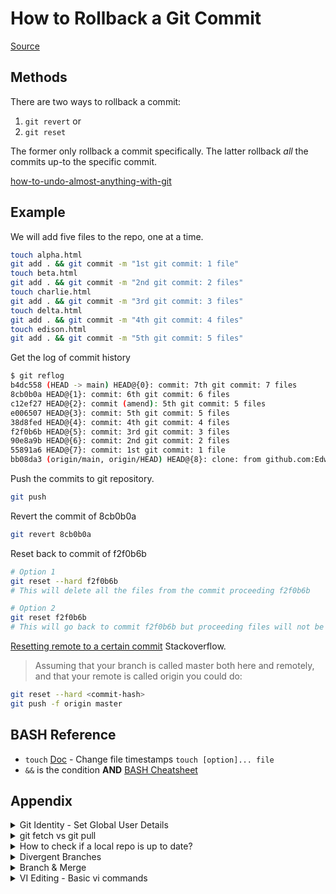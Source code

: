 # How to Rollback a Git Commit

[Source](https://www.theserverside.com/tutorial/How-to-git-revert-a-commit-A-simple-undo-changes-example)

## Methods
There are two ways to rollback a commit:
1. `git revert` or
2. `git reset`

The former only rollback a commit specifically. The latter rollback *all* the commits up-to the specific commit.

[how-to-undo-almost-anything-with-git](https://github.blog/2015-06-08-how-to-undo-almost-anything-with-git/)

## Example
We will add five files to the repo, one at a time.
```bash
touch alpha.html
git add . && git commit -m "1st git commit: 1 file"
touch beta.html
git add . && git commit -m "2nd git commit: 2 files"
touch charlie.html
git add . && git commit -m "3rd git commit: 3 files"
touch delta.html
git add . && git commit -m "4th git commit: 4 files"
touch edison.html
git add . && git commit -m "5th git commit: 5 files"
```

Get the log of commit history
```bash
$ git reflog
b4dc558 (HEAD -> main) HEAD@{0}: commit: 7th git commit: 7 files
8cb0b0a HEAD@{1}: commit: 6th git commit: 6 files
c12ef27 HEAD@{2}: commit (amend): 5th git commit: 5 files
e006507 HEAD@{3}: commit: 5th git commit: 5 files
38d8fed HEAD@{4}: commit: 4th git commit: 4 files
f2f0b6b HEAD@{5}: commit: 3rd git commit: 3 files
90e8a9b HEAD@{6}: commit: 2nd git commit: 2 files
55891a6 HEAD@{7}: commit: 1st git commit: 1 file
bb08da3 (origin/main, origin/HEAD) HEAD@{8}: clone: from github.com:EdwardL08/rollback_example.git
```

Push the commits to git repository.
```bash
git push
```

Revert the commit of 8cb0b0a
```bash
git revert 8cb0b0a
```

Reset back to commit of f2f0b6b
```bash
# Option 1
git reset --hard f2f0b6b
# This will delete all the files from the commit proceeding f2f0b6b

# Option 2
git reset f2f0b6b
# This will go back to commit f2f0b6b but proceeding files will not be deleted
```

[Resetting remote to a certain commit](https://stackoverflow.com/questions/5816688/resetting-remote-to-a-certain-commit) Stackoverflow.
> Assuming that your branch is called master both here and remotely, and that your remote is called origin you could do:
```zsh
git reset --hard <commit-hash>
git push -f origin master
```


## BASH Reference
- `touch` [Doc](https://man7.org/linux/man-pages/man1/touch.1.html) - Change file timestamps `touch [option]... file`
- `&&` is the condition **AND** [BASH Cheatsheet](https://devhints.io/bash)

## Appendix


<details>
<summary>Git Identity - Set Global User Details</summary>

### Git Identity - Set Global User Details

[Doc](https://git-scm.com/book/en/v2/Getting-Started-First-Time-Git-Setup)

The first thing you should do when you install Git is to set your user name and email address. This is important because every Git commit uses this information, and it’s immutably baked into the commits you start creating:

```BASH
$ git config --global user.name "John Doe"
$ git config --global user.email johndoe@example.com
```

Again, you need to do this only once if you pass the `--global` option, because then Git will always use that information for anything you do on that system. If you want to override this with a different name or email address for specific projects, you can run the command without the `--global` option when you’re in that project.

To check on the current settings
```bash
git config --global --edit
```
</details>

<details><summary>git fetch vs git pull</summary>

### git fetch vs git pull

- [What is the difference between 'git pull' and 'git fetch'?](https://stackoverflow.com/questions/292357/what-is-the-difference-between-git-pull-and-git-fetch) stackoverflow.

> In the simplest terms, `git pull` does a `git fetch` followed by a `git merge`.

> `git fetch` updates your remote-tracking branches under `refs/remotes/<remote>/`. This operation is safe to run at any time since it never changes any of your local branches under `refs/heads`.

> `git pull` brings a local branch up-to-date with its remote version, while also updating your other remote-tracking branches.

- [git-fetch](https://git-scm.com/docs/git-fetch) documentation - Download objects and refs from another repository.
- [git-pull](https://git-scm.com/docs/git-pull) documentation - `git pull` runs `git fetch` with the given parameters and then depending on configuration options or command line flags, will call either `git rebase` or `git merge` to reconcile diverging branches.

</details>

<details><summary>How to check if a local repo is up to date?</summary>

### How to check if a local repo is up to date?

- [How to check if a local repo is up to date?](https://stackoverflow.com/questions/7938723/git-how-to-check-if-a-local-repo-is-up-to-date) stackoverflow.

First use `git remote update`, to bring your remote refs up to date. Then you can do one of several things, such as:

<details><summary>git remote details</summary>

- [git remote](https://git-scm.com/docs/git-remote) documentation - Manage the set of repositories ("remotes") whose branches you track.
	- [update](https://git-scm.com/docs/git-remote#Documentation/git-remote.txt-emupdateem) - Fetch updates for remotes or remote groups in the repository as defined by `remotes.\<group\>`.
</details>
<br>

1. `git status -uno` will tell you whether the branch you are tracking is ahead, behind or has diverged. If it says nothing, the local and remote are the same. 

<details><summary>git status details</summary>

- [git status](https://git-scm.com/docs/git-status) documentation - Show the working tree status.
	- [u\[\<mode\>\]](https://git-scm.com/docs/git-status#Documentation/git-status.txt--ultmodegt) - Show untracked files.
		- The mode parameter is used to specify the handling of untracked files. It is optional: it defaults to **all**, and if specified, it must be stuck to the option (e.g. `-uno`, but not `-u no`).
	- The possible options are:
		- **no** - Show no untracked files.
		- **normal** - Shows untracked files and directories.
		- **all** - Also shows individual files in untracked directories.

</details>
<br>

Sample result:

```text
On branch DEV

Your branch is behind 'origin/DEV' by 7 commits, and can be fast-forwarded.

(use "git pull" to update your local branch)
```

</details>

<details><summary>Divergent Branches</summary>

### Divergent Branches

#### Summary

- `fast-forward only` is recommended as default config on divergent branches
- If error encountered after, try either 
	1. merge `git pull --rebase=false` or 
	2. rebase `git pull --rebase=true`

<details><summary>Diagrams</summary>

### Diagrams

**Situation A**
```
			  D1---E1---F Feature
			 /         
    A---B---C---D---E Main
```

The *Rebase* Option
```
		        D1"*---E1"*---F"* Feature
		       /			           
    A---B---C^---D^---E^

" Feature
^ Main
* Merge Commit
```

The *Merge* Option
```
	      D1---E1---F---G* Feature
	     /		   /         
    A---B---C------D------E Main

* Merge Commit
```


**Situation B**
```
	      D---E---F Feature
	     /         
    A---B---C Main
```

The *Fast Forward* Option
```
	      D---E---F Main
	     /			           
    A---B---C
```
</details>

<details><summary>Scenario</summary>

### Scenario

**Info**<br>
- Command `git --version`
- Computer A & B running git version 2.39.2 (Apple Git-143)

1. Remote Repositary has one file alpha.html
2. Computer A and B downloads the repsitary locally.
3. Computer B created two files (beta.html & charlie.html), added, commited and pushed to Repositary.

Computer B's reflog:
```zsh
edwardlo@MacEd:~/git_rebase_text|main ⇒  git reflog
7417f19 (HEAD -> main, origin/main, origin/HEAD) HEAD@{0}: commit: 3rd git commit: 3 files
6103166 HEAD@{1}: commit: 2nd git commit: 2 files
a73ad43 HEAD@{2}: reset: moving to a73ad43
287fcdc HEAD@{3}: commit: 3rd git commit: 3 files
f704baf HEAD@{4}: commit: 2nd git commit: 2 files
a73ad43 HEAD@{5}: reset: moving to a73ad43
6bda313 HEAD@{6}: reset: moving to 6bda313
6bda313 HEAD@{7}: commit: 3rd git commit: 3 files
2a4d506 HEAD@{8}: commit: 2nd git commit: 2 files
a73ad43 HEAD@{9}: clone: from github.com:EdwardL08/git_rebase_text.git
(END)
```

4. Computer A created one file (delta.html), added, commited but not pushed.
5. Computer A pulls from Remote Repositary but get:
```zsh
edwardlo@Edwards-MBP:~/git_rebase_text|main ⇒  git pull
hint: You have divergent branches and need to specify how to reconcile them.
hint: You can do so by running one of the following commands sometime before
hint: your next pull:
hint:
hint:   git config pull.rebase false  # merge
hint:   git config pull.rebase true   # rebase
hint:   git config pull.ff only       # fast-forward only
hint:
hint: You can replace "git config" with "git config --global" to set a default
hint: preference for all repositories. You can also pass --rebase, --no-rebase,
hint: or --ff-only on the command line to override the configured default per
hint: invocation.
fatal: Need to specify how to reconcile divergent branches.
```
- [git-config](https://git-scm.com/docs/git-config#_variables) documentation. Get and set repository or global options.
	- [pull.rebase true](https://git-scm.com/docs/git-config#Documentation/git-config.txt-pullrebase) - When true, rebase branches on top of the fetched branch, instead of merging the default branch from the default remote when "git pull" is run.
	- [pull.rebase false](https://git-scm.com/docs/git-config#Documentation/git-config.txt-pullrebase) - When false, merging the default branch from the default remote when "git pull" is run.
	- [pull.ff](https://git-scm.com/docs/git-config#Documentation/git-config.txt-pullff) - By default, Git does not create an extra merge commit when merging a commit that is a descendant of the current commit. Instead, the tip of the current branch is fast-forwarded.


6. [Stackoverflow](https://stackoverflow.com/questions/71768999/how-to-merge-when-you-get-error-hint-you-have-divergent-branches-and-need-to-s/71774640#71774640) recommends defaulting to `fast-forward only`. If I try `fast-forward only`, I know this will not work because this is not a Situation B (above). Hence, I expect an error:
```zsh
edwardlo@Edwards-MBP:~/git_rebase_text|main ⇒  git config pull.ff only
edwardlo@Edwards-MBP:~/git_rebase_text|main ⇒  git pull
fatal: Not possible to fast-forward, aborting.
```

7. In this case, I know the difference in the two branches does not affect each other. Hence either a `merge` or `rebase` will work. However, a different command is needed since I have set the config to use `fast-forward only`.

- [git pull --rebase](https://git-scm.com/docs/git-pull#Documentation/git-pull.txt--r) documentation.
	- `git pull --rebase[=false|true|...]`
	- `git pull --rebase` - merge the upstream branch into the current branch. (See The Merge Option Diagram Above)
	- `git pull --rebase=true` - rebase the current branch on top of the upstream branch after fetching. (See The Rebase Option Diagram Above)


```zsh
# Computer A
# merge
edwardlo@Edwards-MBP:~/git_rebase_text|main ⇒  git pull --rebase
Successfully rebased and updated refs/heads/main.
```

Computer A's reflog:
```zsh
edwardlo@Edwards-MBP:~/git_rebase_text|main ⇒  git reflog
516655f (HEAD -> main) HEAD@{0}: pull --rebase (finish): returning to refs/heads/main
516655f (HEAD -> main) HEAD@{1}: pull --rebase (pick): 4th git commit: 4 files
7417f19 (origin/main) HEAD@{2}: pull --rebase (start): checkout 7417f19aa8abb43aecedc6a8baa61257b5a18090
dad9be5 HEAD@{3}: commit: 4th git commit: 4 files
a73ad43 HEAD@{4}: commit (initial): 1st git commit: 1 file
(END)
```
- Starting at commit id `7417f19`, this is the commit on remote. (It is the lastest commit in Computer B's reflog above). Git pulls `7417f19` commit, then pulls another commit `516655f` to get one forward local commit `dad9be5`.
- Interestingly, Git checks out the main branch first then attach the feature branch's commit.


- We reset the local repository to test the `rebase=true` command: `git reset --hard dad9be5`

```zsh
# Computer A
# rebase
edwardlo@Edwards-MBP:~/git_rebase_text|main ⇒  git pull --rebase=true
Successfully rebased and updated refs/heads/main.
```

Computer A's reflog:
```zsh
edwardlo@Edwards-MBP:~/git_rebase_text|main ⇒  git reflog
1a743c9 (HEAD -> main) HEAD@{0}: pull --rebase=true (finish): returning to refs/heads/main
1a743c9 (HEAD -> main) HEAD@{1}: pull --rebase=true (pick): 4th git commit: 4 files
7417f19 (origin/main) HEAD@{2}: pull --rebase=true (start): checkout 7417f19aa8abb43aecedc6a8baa61257b5a18090
dad9be5 HEAD@{3}: reset: moving to dad9be5
516655f HEAD@{4}: pull --rebase (finish): returning to refs/heads/main
516655f HEAD@{5}: pull --rebase (pick): 4th git commit: 4 files
7417f19 (origin/main) HEAD@{6}: pull --rebase (start): checkout 7417f19aa8abb43aecedc6a8baa61257b5a18090
dad9be5 HEAD@{7}: commit: 4th git commit: 4 files
a73ad43 HEAD@{8}: commit (initial): 1st git commit: 1 file
(END)
```
- Starting at `dad9be5 HEAD@{3}: reset: moving to dad9be5` because we did a hard reset in order to be able to use `rebase=true` command.
- Computer A local branch is considered as the Feature branch, the Remote Repository is the main branch. Hence, Git will first bring the Remote Repository commits in first and then attach the Feature branch commits. That's why commit id `1a743c9` finishes with the comment `4th git commit: 4 files`.

</details>
<br>
</details>

<details><summary>Branch & Merge</summary>

### Branch & Merge

#### Summary

1. `git branch <branchname>` - Branch Creation
2. `git checkout <branchname>` - Switch to Branch
3. `git merge <branchname>` - Merge `<branchname>` into Current Branch

<details><summary>Intro</summary>

## Intro

- [Git Branch](https://www.atlassian.com/git/tutorials/using-branches) tutorial.

When you want to add a new feature or fix a bug—no matter how big or how small—you spawn a new branch to encapsulate your changes. This makes it harder for unstable code to get merged into the main code base, and it gives you the chance to clean up your future's history before merging it into the main branch.

```zsh
		  B1 Little Feature
		 /         
    A---B---C---D Main
    		 \
    		  C1---D1---E1 Big Feature

```

The diagram above visualizes a repository with two isolated lines of development, one for a little feature, and one for a longer-running feature. By developing them in branches, it’s not only possible to work on both of them in parallel, but it also keeps the `main` branch free from questionable code.
</details>

<details><summary>Commands</summary>

## Commands

<details><summary>git branch - 1st Form - Listing Existing Branches</summary>

### git branch - 1st Form - Listing Existing Branches

- [git branch](https://git-scm.com/docs/git-branch#_synopsis) documentation.
```
git branch [--color[=<when>] | --no-color] [--show-current]
	[-v [--abbrev=<n> | --no-abbrev]]
	[--column[=<options>] | --no-column] [--sort=<key>]
	[--merged [<commit>]] [--no-merged [<commit>]]
	[--contains [<commit>]] [--no-contains [<commit>]]
	[--points-at <object>] [--format=<format>]
	[(-r | --remotes) | (-a | --all)]
	[--list] [<pattern>...]
```
- If `--list` is given, or if there are no non-option arguments, existing branches are listed; the current branch will be highlighted in green and marked with an asterisk.
</details>

<details><summary>git branch - 2nd Form - Branch Creation</summary>

### git branch - 2nd Form - Branch Creation

- [git branch](https://git-scm.com/docs/git-branch#_synopsis) documentation.
```
git branch [--track[=(direct|inherit)] | --no-track] [-f]
	[--recurse-submodules] <branchname> [<start-point>]
```
- The command’s second form creates a new branch head named `<branchname>` which points to the current HEAD, or `<start-point>` if given.

</details>

<details><summary>git branch -d - Delete Branch</summary>

### git branch -d - Delete Branch

- [git branch](https://git-scm.com/docs/git-branch#_synopsis) documentation.
```
git branch (-d | -D) [-r] <branchname>...
```
- With a `-d` or `-D` option, `<branchname>` will be deleted. You may specify more than one branch for deletion. If the branch currently has a reflog then the reflog will also be deleted.
- Use `-r` together with `-d` to delete remote-tracking branches.

#### OPTION

`-d`<br>
`--delete`<br>
Delete a branch. The branch must be fully merged in its upstream branch, or in `HEAD` if no upstream was set with `--track` or `--set-upstream-to`.
- [Command Options](https://www.atlassian.com/git/tutorials/using-branches) 
> This is a “safe” operation in that Git prevents you from deleting the branch if it has unmerged changes.

`-D`<br>
Shortcut for `--delete --force`.
- [Command Options](https://www.atlassian.com/git/tutorials/using-branches) > Force delete the specified branch, even if it has unmerged changes. This is the command to use if you want to permanently throw away all of the commits associated with a particular line of development.

</details>

<details><summary>git branch -m - Rename Branch</summary>

### git branch -m - Rename Branch

- [git branch](https://git-scm.com/docs/git-branch#_synopsis) documentation.
```
git branch (-m | -M) [<oldbranch>] <newbranch>
```
- With a `-m` or `-M` option, \<oldbranch> will be renamed to \<newbranch>.

#### OPTION

`-m`<br>
`--move`<br>
Move/rename a branch, together with its config and reflog.

`-M`<br>
Shortcut for `--move --force`.

</details>

<details><summary>git checkout - Switch branches (including main) or restore working tree files</summary>

### git checkout - Switch branches (including main) or restore working tree files

- [git checkout](https://git-scm.com/docs/git-checkout) documentation.
```
git checkout [-q] [-f] [-m] [<branch>]
```
- To prepare for working on `<branch>`, switch to it by updating the index and the files in the working tree, and by pointing `HEAD` at the branch.

#### OPTION

`-q`<br>
`--quiet`<br>
Quiet, suppress feedback messages.

`-f`<br>
`--force`<br>
When switching branches, proceed even if the index or the working tree differs from HEAD, and even if there are untracked files in the way. This is used to throw away local changes and any untracked files or directories that are in the way.

`-m`<br>
`--merge`<br>
When switching branches, if you have local modifications to one or more files that are different between the current branch and the branch to which you are switching, the command refuses to switch branches in order to preserve your modifications in context. However, with this option, a three-way merge between the current branch, your working tree contents, and the new branch is done, and you will be on the new branch.

</details>

<details><summary>git merge - Join two or more development histories together</summary>

### git merge - Join two or more development histories together

- [git merge](https://git-scm.com/docs/git-merge) documentation.
- Incorporates changes from the named commits (since the time their histories diverged from the current branch) into the current branch. This command is used by **git pull** to incorporate changes from another repository and can be used by hand to merge changes from one branch into another.

Assume the following history exists and the current branch is "`master`":
```
	  A---B---C topic
	 /
D---E---F---G master
```
Then "`git merge topic`" will replay the changes made on the `topic` branch since it diverged from `master` (i.e., `E`) until its current commit (`C`) on top of `master`, and record the result in a new commit along with the names of the two parent commits and a log message from the user describing the changes. Before the operation, `ORIG_HEAD` is set to the tip of the current branch (`C`).

Example [Merge Workflow](https://www.atlassian.com/git/tutorials/using-branches/git-merge).
```zsh
# Start a new feature
git checkout -b new-feature main
# Edit some files
git add <file>
git commit -m "Start a feature"
# Edit some files
git add <file>
git commit -m "Finish a feature"
# Develop the main branch
git checkout main
# Edit some files
git add <file>
git commit -m "Make some super-stable changes to main"
# Merge in the new-feature branch
git merge new-feature
git branch -d new-feature
```

</details>

</details>
<br>
</details>

<details><summary>VI Editing - Basic vi commands</summary>

### VI Editing - Basic vi commands

[An introduction to the vi editor](https://www.redhat.com/sysadmin/introduction-vi-editor) <br>
[Basic vi Commands](https://www.cs.colostate.edu/helpdocs/vi.html)

vi <filename> — Open or edit a file.<br>
i — Switch to Insert mode.<br>
Esc — Switch to Command mode.<br>
:w — Save and continue editing.<br>
:wq or ZZ — Save and quit/exit vi.<br>
:q! — Quit vi and do not save changes.<br>
yy — Yank (copy) a line of text.<br>
p — Paste a line of yanked text below the current line.<br>
o — Open a new line under the current line.<br>
O — Open a new line above the current line.<br>
A — Append to the end of the line.<br>
a — Append after the cursor’s current position.<br>
I — Insert text at the beginning of the current line.<br>
b — Go to the beginning of the word.<br>
e — Go to the end of the word.<br>
x — Delete a single character.<br>
dd — Delete an entire line.<br>
Xdd — Delete X number of lines.<br>
Xyy — Yank X number of lines.<br>
G — Go to the last line in a file.<br>
XG — Go to line X in a file.<br>
gg — Go to the first line in a file.<br>
:num — Display the current line’s line number.<br>
h — Move left one character.<br>
j — Move down one line.<br>
k — Move up one line.<br>
l — Move right one character.<br>

</details>
